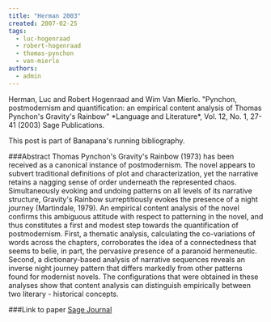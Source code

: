 ```yaml
---
title: "Herman 2003"
created: 2007-02-25
tags: 
  - luc-hogenraad
  - robert-hogenraad
  - thomas-pynchon
  - van-mierlo
authors: 
  - admin
---
```


Herman, Luc and Robert Hogenraad and Wim Van Mierlo. "Pynchon, postmodernism and quantification: an empirical content analysis of Thomas Pynchon's Gravity's Rainbow" \*Language and Literature\*, Vol. 12, No. 1, 27-41 (2003) Sage Publications.

This post is part of Banapana's running bibliography.

###Abstract Thomas Pynchon's Gravity's Rainbow (1973) has been received as a canonical instance of postmodernism. The novel appears to subvert traditional definitions of plot and characterization, yet the narrative retains a nagging sense of order underneath the represented chaos. Simultaneously evoking and undoing patterns on all levels of its narrative structure, Gravity's Rainbow surreptitiously evokes the presence of a night journey (Martindale, 1979). An empirical content analysis of the novel confirms this ambiguous attitude with respect to patterning in the novel, and thus constitutes a first and modest step towards the quantification of postmodernism. First, a thematic analysis, calculating the co-variations of words across the chapters, corroborates the idea of a connectedness that seems to belie, in part, the pervasive presence of a paranoid hermeneutic. Second, a dictionary-based analysis of narrative sequences reveals an inverse night journey pattern that differs markedly from other patterns found for modernist novels. The configurations that were obtained in these analyses show that content analysis can distinguish empirically between two literary - historical concepts.

###Link to paper [Sage Journal](http://lal.sagepub.com/cgi/content/abstract/12/1/27)
